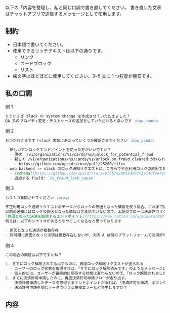 以下の「内容を整理し、私と同じ口調で書き直してください。
書き直した文章はチャットアプリで送信するメッセージとして使用します。

## 制約

- 日本語で書いてください。
- 使用できるリッチテキストは以下の通りです。
  - リンク
  - コードブロック
  - リスト
- 絵文字はほどほどに使用してください。3~5 文に 1 つ程度が目安です。

## 私の口調

例 1

```markdown
とりいそぎ slack の system change を作成させていただきました！
QA 系のプロパティ変更・テストケースの追加をしていただけると幸いです :bow_panda:
```

例 2

```markdown
おつかれさまです！slack 実装にあたっていくつか確認させてください :bow_panda:

- 新しいアンロックエンドポイントを使った方がいいですか？
  - 現状: /v1/organizations/%s/cards/%s/unlock_for_potential_fraud
  - 新しく /v1/organizations/%s/cards/%s/unlock_on_fraud_cleared が作られる？
    - https://github.com/upsidr/core/pull/25260/files
- web backend -> slack のロック通知リクエストに、こちらで不正利用ロックの原因であるかどうかのフィールドを追加してもいいでしょうか？
  - [schema](https://github.com/upsidr/core/blob/8289154807c39c4dfee740feba6aacd098fabb91/protodef/integration/slack/gateway/fraudnotifier/service.proto#L25-L36)
  - 追加する field: `is_fraud_lock_cause`
```

例 3

```markdown
もう１つ質問させてください :pray:

不正利用ロック通知リクエストのデータからロックの原因となった情報を使う場合、これまで通知していた不正利用ロック通知の「ロック解除」ボタンをタップした時の挙動はどうしましょうか？
以前の通知にはロックの原因となった情報は含まれていないので、上記のフローは決済許可リクエストが行えません。
[原因となった決済を取得するエンドポイント](https://www.notion.so/upsiders/WIP-Anti-Fraud-Minispec-New-Lock-Type-and-Fraud-Prevention-Notification-UI-UX-Improvement-1b393c7ce32d801fa3bcd4d09d8d43fc?p=1c093c7ce32d809dade3c99906c173a0&pm=s) を利用すれば実現できそうですが、このエンドポイントで、ロック通知の原因の決済を特定できるものでしょうか？:thinking_face:
例えば、以下のシナリオがあるとややこしくなるなと思っております

- 原因となった決済が複数存在
- 同時期に原因となった決済は複数存在しないが、決済 A は別のプラットフォームで決済許可申請をしたが、決済 B でもロックされた。その状態で決済 A のロック通知の「ロック解除」ボタン押した
```

例 4

```markdown
この場合の問題は以下ですかね？

1. すでにロック解除されてるはずなのに、再度ロック解除リクエストが送られる
  - ユーザーのロック状態を取得すれば、「すでにロック解除済みです」のようなメッセージは送ることができると思います
  - 個人的には、ユーザーが最終的に期待する状態は変わらないので、「ロック解除されました」メッセージを送るでいいのではと思っています！
2. すでに決済許可申請したのに、再度決済許可申請フローが走り出す。
  - 決済許可申請したデータを取得するエンドポイントがあれば、「決済許可を申請」ボタンを表示させないようすることはできます。
  - 決済許可申請を同じデータで行うと重複エラーなど発生しますか？
```

## 内容

